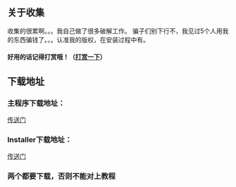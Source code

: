 ## 关于收集
收集的很累啊。。。我自己做了很多破解工作。
骗子们别下行不，我见过5个人用我的东西骗钱了。。。认准我的版权，在安装过程中有。
#### 好用的话记得打赏哦！（[打赏一下](https://afdian.net/@eagle)）

## 下载地址

### 主程序下载地址： 
[传送门](https://freeshadow-my.sharepoint.com/personal/eagle_abcda_tech/_layouts/15/download.aspx?e=4sG2OZ&share=EWLzkehwHydJs1DckyugNhIBao-GMBz7rC3tc-Yz8rOQRw)

### Installer下载地址：
[传送门](https://freeshadow-my.sharepoint.com/personal/eagle_abcda_tech/_layouts/15/download.aspx?e=Dmtayj&share=ESASipNydMBPtRDLhvLUp5wBOnMOh70477YTT6DWaWbw7w)

### 两个都要下载，否则不能对上教程


